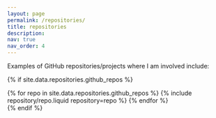 ```yaml
---
layout: page
permalink: /repositories/
title: repositories
description: 
nav: true
nav_order: 4
---
```


Examples of GitHub repositories/projects where I am involved include:

{% if site.data.repositories.github_repos %}

<div class="repositories d-flex flex-wrap flex-md-row flex-column justify-content-between align-items-center">
  {% for repo in site.data.repositories.github_repos %}
    {% include repository/repo.liquid repository=repo %}
  {% endfor %}
</div>
{% endif %}
